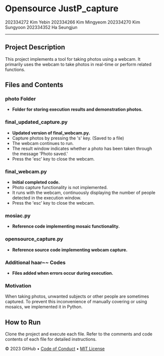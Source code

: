 # Opensource JustP_capture

202334272 Kim Yebin 202334266 Kim Mingyeom 202334270 Kim Sungyoon 202334352 Ha Seungjun

***

## Project Description

This project implements a tool for taking photos using a webcam. It primarily uses the webcam to take photos in real-time or perform related functions.

## Files and Contents

### photo Folder

- **Folder for storing execution results and demonstration photos.**

### final_updated_capture.py

- **Updated version of final_webcam.py.**
- Capture photos by pressing the 's' key. (Saved to a file)
- The webcam continues to run.
- The result window indicates whether a photo has been taken through the message 'Photo saved.'
- Press the 'esc' key to close the webcam.

### final_webcam.py

- **Initial completed code.**
- Photo capture functionality is not implemented.
- It runs with the webcam, continuously displaying the number of people detected in the execution window.
- Press the 'esc' key to close the webcam.

### mosiac.py

- **Reference code implementing mosaic functionality.**

### opensource_capture.py

- **Reference source code implementing webcam capture.**

### Additional haar~~ Codes

- **Files added when errors occur during execution.**

### Motivation

When taking photos, unwanted subjects or other people are sometimes captured. To prevent this inconvenience of manually covering or using mosaics, we implemented it in Python.

## How to Run

Clone the project and execute each file. Refer to the comments and code contents of each file for detailed instructions.

&copy; 2023 GitHub &bull; [Code of Conduct](https://www.contributor-covenant.org/version/2/1/code_of_conduct/code_of_conduct.md) &bull; [MIT License](https://gh.io/mit)
